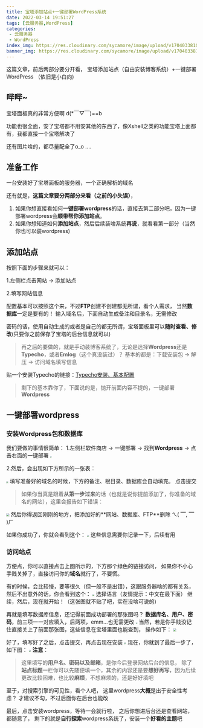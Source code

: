 ```yaml
---
title: 宝塔添加站点+一键部署WordPress系统
date: 2022-03-14 19:51:27
tags: [云服务器,WordPress]
categories:
 - 云服务器 
 - WordPress
index_img: https://res.cloudinary.com/sycamore/image/upload/v1704033810/Typera/2023/12/6c1cf55e7f50b9ff2de9651151f5fef1.jpg
banner_img: https://res.cloudinary.com/sycamore/image/upload/v1704033810/Typera/2023/12/6c1cf55e7f50b9ff2de9651151f5fef1.jpg
---
```

这篇文章，前后两部分要分开看，
宝塔添加站点（自由安装博客系统）+一键部署WordPress
（依旧是小白向)
<!-- more -->

## 哔哔~
宝塔面板真的非常方便啊 d(*￣▽￣)==b

功能也很全面，安了宝塔都不用安其他的东西了，像Xshell之类的功能宝塔上面都有，我都直接一个宝塔解决了

还有图片啥的，都尽量配全了o_o ....
## 准备工作
一台安装好了宝塔面板的服务器，一个正确解析的域名

还有就是，**这篇文章要分两部分来看（之前的小失误）**，
1. 如果你想直接看如何**一键部署wordpress**的话，直接去第二部分吧，因为一键部署wordpress会**顺带帮你添加站点**。
2. 如果你想知道如何**添加站点**，然后后续装啥系统**再说**，就看看第一部分（当然你也可以装wordpress)

## 添加站点

按照下面的步骤来就可以：

1.左侧栏点击网站 -> 添加站点

2.填写网站信息

配置基本可以按照这个来，不过**FTP**创建不创建都无所谓，看个人需求，
当然**数据库**一定是要有的！
输入域名后，下面自动生成备注和目录名，无需修改

密码的话，使用自动生成的或者是自己的都无所谓，宝塔面板里可以**随时查看、修改**(只要你之前保存了宝塔的后台信息就可以)


> 再之后的要做的，就是手动装博客系统了，无论是选择**Wordpress**还是**Typecho**，或者**Emlog**（这个真没装过）？
基本的都是：下载安装包 -> 解压 -> 访问域名填写信息

贴一个安装Typecho的链接：[Typecho安装、基本配置](https://blog.sycamore.top/2022/03/14/Typecho安装、基本配置/)
> 剩下的基本靠你了，下面说的是，抛开前面内容不提的，一键部署**Wordpress**

## 一键部署wordpress
### 安装Wordpress包和数据库
我们要做的事情很简单：
1.左侧栏软件商店 -> 一键部署 -> 找到**Wordpress** -> 点击右面的一键部署
<img src="https://res.cloudinary.com/sycamore/image/upload/v1704013357/Typera/2023/12/36ce50208b3996f9bd5bfd12b269f631.png" style="zoom: 25%;" />

2.然后，会出现如下方所示的一张表：

<img src="https://res.cloudinary.com/sycamore/image/upload/v1704013352/Typera/2023/12/b0b344d889e9ed50d264020b11e91652.png" style="zoom: 33%;" />
填写准备好的域名的时候，下方的备注、根目录、数据库会自动填充。
点击提交

>如果你当真是跟着**从第一步过来**的话（也就是说你提前添加了，你准备的域名的网站），这里会报告如下错误：
<img src="https://res.cloudinary.com/sycamore/image/upload/v1704013354/Typera/2023/12/5c4d2bf7216b5cd6b0facab1e8b32042.png" style="zoom:50%;" />
然后你得返回刚刚的地方，把添加好的**网站、数据库、FTP**删除
ㄟ( ▔, ▔ )ㄏ

如果你成功了，你就会看到这个：
<img src="https://res.cloudinary.com/sycamore/image/upload/v1704013395/Typera/2023/12/ebe9183361ebaa64b1883c682fcceb0a.png" style="zoom:33%;" />
这些信息需要你记录一下，后续有用

### 访问站点
方便点，你可以直接点击上图所示的，下方那个绿色的链接访问，
如果你不小心手贱关掉了，直接访问你的**域名**就行了，不要慌。

有的时候，会比较慢，要等很久（但一般不是出错），这跟服务器啥的都有关系，然后不出意外的话，你会看到这个：
<img src="https://res.cloudinary.com/sycamore/image/upload/v1704013415/Typera/2023/12/93fa30be4fd2c90586fd8398de98f860.png" style="zoom:33%;" />
选择语言（友情提示：中文在最下面）
继续，然后，现在就开始！（这张图就不贴了吧，实在没啥可说的)

再就是填写数据库信息，还记得前面成功部署的那张图吗？
**数据库名、用户、密码**，前三项一一对应填入，后两项，emm...也无需更改
<img src="https://res.cloudinary.com/sycamore/image/upload/v1704013426/Typera/2023/12/8d800153bd7c05d5b2e4de02c56a62b3.png" style="zoom: 25%;" />
当然，若是你手贱没记住直接关上了前面那张图，这些信息在宝塔里面也能查到，
操作如下：
<img src="https://res.cloudinary.com/sycamore/image/upload/v1704013438/Typera/2023/12/16521e8e61d7c81778006964901e788e.png" style="zoom: 50%;" />

好了，填写好了之后，点击提交，再点击现在安装
<img src="https://res.cloudinary.com/sycamore/image/upload/v1704013445/Typera/2023/12/b0dfd354358bcc12ad69813bef2d5a6a.png" style="zoom: 33%;" />
现在，你就到了最后一步了，如下图：
<img src="https://res.cloudinary.com/sycamore/image/upload/v1704013445/Typera/2023/12/b0dfd354358bcc12ad69813bef2d5a6a.png" style="zoom: 33%;" />
**注意**：
> 这里填写的**用户名、密码以及邮箱**，是你今后登录网站后台的信息，
除了**站点标题**一栏你可以先随便填一个，其余的内容还是要**想好再写**，因为后续更改比较困难，也比较**麻烦**，不想麻烦的，还是好好填吧

至于，对搜索引擎的可见性，看个人吧，
这里wordpress**大概**是出于安全性考虑？ 才建议不勾，不过后面你在后台也能改

最后，点击安装wordpress，等待一会就行啦，
之后你想进后台还是查看网站，都随意了，
剩下的就是**自行探索**wordpress系统了，安装一个**好看的主题**吧